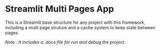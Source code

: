 # Streamlit Multi Pages App

This is a Streamlit base structure for any project with this framework, including a multi page struture and a cache system to keep state between pages.

*Note : It includes a .docs file for run and debug the project.*

